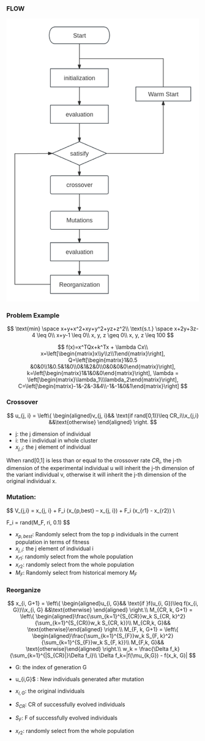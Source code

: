 

### FLOW

![DE](./img/DE.png)

### Problem Example

$$
\text{min} \space x+y+x^2+xy+y^2+yz+z^2\\
\text{s.t.} \space x+2y+3z-4 \leq 0\\
x+y-1 \leq 0\\
x, y, z \geq 0\\
x, y, z \leq 100
$$


$$
f(x)=x^TQx+k^Tx + \lambda Cx\\
x=\left[\begin{matrix}x\\y\\z\\1\end{matrix}\right],
Q=\left[\begin{matrix}1&0.5 &0&0\\1&0.5&1&0\\0&1&2&0\\0&0&0&0\end{matrix}\right],
k=\left[\begin{matrix}1&1&0&0\end{matrix}\right],
\lambda = \left[\begin{matrix}\lambda_1\\\lambda_2\end{matrix}\right],
C=\left[\begin{matrix}-1&-2&-3&4\\-1&-1&0&1\end{matrix}\right]
$$

### Crossover

$$
u_{j, i} = \left\{ \begin{aligned}v_{j, i}&& \text{if rand[0,1)}\leq CR_i\\x_{j,i} &&\text{otherwise} \end{aligned} \right.
$$

- j: the j dimension of  individual
- i: the i individual in whole cluster
- $x_{j, i}$: the j element of individual

When rand[0,1] is less than or equal to the crossover rate $CR_i$, the j-th dimension of the experimental individual u will inherit the j-th dimension of the variant individual v, otherwise it will inherit the j-th dimension of the original individual x.

### Mutation:

$$
V_{j,i} = x_{j, i} + F_i (x_{p,best} – x_{j, i}) + F_i (x_{r1} - x_{r2}) \\

F_i = rand(M_F, ri, 0.1)
$$

- $x_{p, best}$: Randomly select from the top p individuals in the current population in terms of fitness
- $x_{j, i}$: the j element of individual i
- $x_{r1}$: randomly select from the whole population
- $x_{r2}$: randomly select from the whole population
- $M_{F}$: Randomly select from historical memory $M_F$

### Reorganize

$$
x_{i, G+1} = \left\{ \begin{aligned}u_{i, G}&& \text{if }f(u_{i, G})\leq f(x_{i, G})\\x_{i, G} &&\text{otherwise} \end{aligned} \right.\\
M_{CR, k, G+1} = \left\{ \begin{aligned}\frac{\sum_{k=1}^{S_{CR}}w_k S_{CR, k}^2}{\sum_{k=1}^{S_{CR}}w_k S_{CR, k}}\\
M_{CR,k, G}&& \text{otherwise}\end{aligned} \right.\\
M_{F, k, G+1} = \left\{ \begin{aligned}\frac{\sum_{k=1}^{S_{F}}w_k S_{F, k}^2}{\sum_{k=1}^{S_{F}}w_k S_{F, k}}\\
M_{F,k, G}&& \text{otherwise}\end{aligned} \right.\\
w_k = \frac{\Delta f_k}{\sum_{k=1}^{|S_{CR}|}\Delta f_i}\\
\Delta f_k=|f(\mu_{k,G}) - f(x_k, G)|
$$

- G: the index of generation G 
- u_{i,G}$ : New individuals generated after mutation

- $x_{i, G}$: the original individuals

- $S_{CR}$: CR of successfully evolved individuals

- $S_{F}$: F of successfully evolved individuals

- $x_{r2}$: randomly select from the whole population

